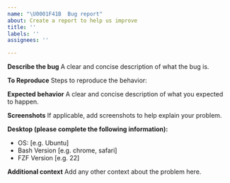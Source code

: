 ```yaml
---
name: "\U0001F41B  Bug report"
about: Create a report to help us improve
title: ''
labels: ''
assignees: ''

---
```


**Describe the bug**
A clear and concise description of what the bug is.

**To Reproduce**
Steps to reproduce the behavior:

**Expected behavior**
A clear and concise description of what you expected to happen.

**Screenshots**
If applicable, add screenshots to help explain your problem.

**Desktop (please complete the following information):**
 - OS: [e.g. Ubuntu]
 - Bash Version [e.g. chrome, safari]
 - FZF Version [e.g. 22]

**Additional context**
Add any other context about the problem here.
